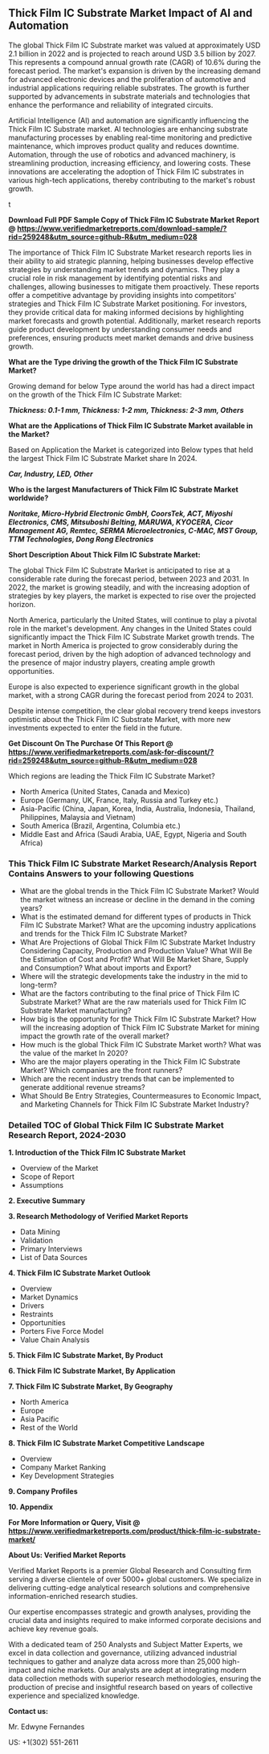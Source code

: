 <h2>Thick Film IC Substrate Market Impact of AI and Automation</h2><p>The global Thick Film IC Substrate market was valued at approximately USD 2.1 billion in 2022 and is projected to reach around USD 3.5 billion by 2027. This represents a compound annual growth rate (CAGR) of 10.6% during the forecast period. The market's expansion is driven by the increasing demand for advanced electronic devices and the proliferation of automotive and industrial applications requiring reliable substrates. The growth is further supported by advancements in substrate materials and technologies that enhance the performance and reliability of integrated circuits.</p><p>Artificial Intelligence (AI) and automation are significantly influencing the Thick Film IC Substrate market. AI technologies are enhancing substrate manufacturing processes by enabling real-time monitoring and predictive maintenance, which improves product quality and reduces downtime. Automation, through the use of robotics and advanced machinery, is streamlining production, increasing efficiency, and lowering costs. These innovations are accelerating the adoption of Thick Film IC substrates in various high-tech applications, thereby contributing to the market's robust growth.</p>t</p><p id="" class=""><strong>Download Full PDF Sample Copy of Thick Film IC Substrate Market Report @ <a href="https://www.verifiedmarketreports.com/download-sample/?rid=259248&utm_source=github-R&utm_medium=028" target="_blank">https://www.verifiedmarketreports.com/download-sample/?rid=259248&utm_source=github-R&utm_medium=028</a></strong></p><p>The importance of&nbsp;Thick Film IC Substrate Market research reports lies in their ability to aid strategic planning, helping businesses develop effective strategies by understanding market trends and dynamics. They play a crucial role in risk management by identifying potential risks and challenges, allowing businesses to mitigate them proactively. These reports offer a competitive advantage by providing insights into competitors' strategies and Thick Film IC Substrate Market positioning. For investors, they provide critical data for making informed decisions by highlighting market forecasts and growth potential. Additionally, market research reports guide product development by understanding consumer needs and preferences, ensuring products meet market demands and drive business growth.</p><p><strong>What are the&nbsp;Type driving the growth of the Thick Film IC Substrate Market?</strong></p><p id="" class="">Growing demand for below Type around the world has had a direct impact on the growth of the Thick Film IC Substrate Market:</p><em><strong>Thickness: 0.1-1 mm, Thickness: 1-2 mm, Thickness: 2-3 mm, Others</strong></em></p><strong>What are the&nbsp;Applications&nbsp;of Thick Film IC Substrate Market available in the Market?</strong></p><p id="" class="">Based on Application the Market is categorized into Below types that held the largest Thick Film IC Substrate Market share In 2024.</p><em><strong>Car, Industry, LED, Other</strong></em></p><strong>Who is the largest Manufacturers of Thick Film IC Substrate Market worldwide?</strong></p><p><em><strong>Noritake, Micro-Hybrid Electronic GmbH, CoorsTek, ACT, Miyoshi Electronics, CMS, Mitsuboshi Belting, MARUWA, KYOCERA, Cicor Management AG, Remtec, SERMA Microelectronics, C-MAC, MST Group, TTM Technologies, Dong Rong Electronics</strong></em></p><p id="" class=""><strong>Short Description About Thick Film IC Substrate Market:</strong></p><p>The global Thick Film IC Substrate Market is anticipated to rise at a considerable rate during the forecast period, between 2023 and 2031. In 2022, the market is growing steadily, and with the increasing adoption of strategies by key players, the market is expected to rise over the projected horizon.</p><p>North America, particularly the United States, will continue to play a pivotal role in the market's development. Any changes in the United States could significantly impact the Thick Film IC Substrate Market growth trends. The market in North America is projected to grow considerably during the forecast period, driven by the high adoption of advanced technology and the presence of major industry players, creating ample growth opportunities.</p><p>Europe is also expected to experience significant growth in the global market, with a strong CAGR during the forecast period from 2024 to 2031.</p><p>Despite intense competition, the clear global recovery trend keeps investors optimistic about the Thick Film IC Substrate Market, with more new investments expected to enter the field in the future.</p><p id="" class=""><strong>Get Discount On The Purchase Of This Report @ <a href="https://www.verifiedmarketreports.com/ask-for-discount/?rid=259248&utm_source=github-R&utm_medium=028" target="_blank">https://www.verifiedmarketreports.com/ask-for-discount/?rid=259248&utm_source=github-R&utm_medium=028</a></strong></p>Which regions are leading the Thick Film IC Substrate Market?</p><ul><li>North America (United States, Canada and Mexico)</li><li>Europe (Germany, UK, France, Italy, Russia and Turkey etc.)</li><li>Asia-Pacific (China, Japan, Korea, India, Australia, Indonesia, Thailand, Philippines, Malaysia and Vietnam)</li><li>South America (Brazil, Argentina, Columbia etc.)</li><li>Middle East and Africa (Saudi Arabia, UAE, Egypt, Nigeria and South Africa)</li></ul><h3 id="" class="">This Thick Film IC Substrate Market Research/Analysis Report Contains Answers to your following Questions</h3><ul><li>What are the global trends in the Thick Film IC Substrate Market? Would the market witness an increase or decline in the demand in the coming years?</li><li>What is the estimated demand for different types of products in Thick Film IC Substrate Market? What are the upcoming industry applications and trends for the Thick Film IC Substrate Market?</li><li>What Are Projections of Global Thick Film IC Substrate Market Industry Considering Capacity, Production and Production Value? What Will Be the Estimation of Cost and Profit? What Will Be Market Share, Supply and Consumption? What about imports and Export?</li><li>Where will the strategic developments take the industry in the mid to long-term?</li><li>What are the factors contributing to the final price of Thick Film IC Substrate Market? What are the raw materials used for Thick Film IC Substrate Market manufacturing?</li><li>How big is the opportunity for the Thick Film IC Substrate Market? How will the increasing adoption of Thick Film IC Substrate Market for mining impact the growth rate of the overall market?</li><li>How much is the global Thick Film IC Substrate Market worth? What was the value of the market In 2020?</li><li>Who are the major players operating in the Thick Film IC Substrate Market? Which companies are the front runners?</li><li>Which are the recent industry trends that can be implemented to generate additional revenue streams?</li><li>What Should Be Entry Strategies, Countermeasures to Economic Impact, and Marketing Channels for Thick Film IC Substrate Market Industry?</li></ul><h3 id="" class="">Detailed TOC of Global Thick Film IC Substrate Market Research Report, 2024-2030</h3><p id="" class=""><strong>1. Introduction of the Thick Film IC Substrate Market</strong></p><ul><li>Overview of the Market</li><li>Scope of Report</li><li>Assumptions</li></ul><p id="" class=""><strong>2. Executive Summary</strong></p><p id="" class=""><strong>3. Research Methodology of Verified Market Reports</strong></p><ul><li>Data Mining</li><li>Validation</li><li>Primary Interviews</li><li>List of Data Sources</li></ul><p id="" class=""><strong>4. Thick Film IC Substrate Market Outlook</strong></p><ul><li>Overview</li><li>Market Dynamics</li><li>Drivers</li><li>Restraints</li><li>Opportunities</li><li>Porters Five Force Model</li><li>Value Chain Analysis</li></ul><p id="" class=""><strong>5. Thick Film IC Substrate Market, By Product</strong></p><p id="" class=""><strong>6. Thick Film IC Substrate Market, By Application</strong></p><p id="" class=""><strong>7. Thick Film IC Substrate Market, By Geography</strong></p><ul><li>North America</li><li>Europe</li><li>Asia Pacific</li><li>Rest of the World</li></ul><p id="" class=""><strong>8. Thick Film IC Substrate Market Competitive Landscape</strong></p><ul><li>Overview</li><li>Company Market Ranking</li><li>Key Development Strategies</li></ul><p id="" class=""><strong>9. Company Profiles</strong></p><p id="" class=""><strong>10. Appendix</strong></p><p id="" class=""><strong>For More Information or Query, Visit @ <a href="https://www.verifiedmarketreports.com/product/thick-film-ic-substrate-market/" target="_blank">https://www.verifiedmarketreports.com/product/thick-film-ic-substrate-market/</a></strong></p><p id="" class=""><strong>About Us: Verified Market Reports</strong></p><p id="" class="">Verified Market Reports is a premier Global Research and Consulting firm serving a diverse clientele of over 5000+ global customers. We specialize in delivering cutting-edge analytical research solutions and comprehensive information-enriched research studies.</p><p id="" class="">Our expertise encompasses strategic and growth analyses, providing the crucial data and insights required to make informed corporate decisions and achieve key revenue goals.</p><p id="" class="">With a dedicated team of 250 Analysts and Subject Matter Experts, we excel in data collection and governance, utilizing advanced industrial techniques to gather and analyze data across more than 25,000 high-impact and niche markets. Our analysts are adept at integrating modern data collection methods with superior research methodologies, ensuring the production of precise and insightful research based on years of collective experience and specialized knowledge.</p><p id="" class=""><strong>Contact us:</strong></p><p id="" class="">Mr. Edwyne Fernandes</p><p id="" class="">US: +1(302) 551-2611</p>